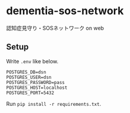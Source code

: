 # dementia-sos-network
認知症見守り・SOSネットワーク on web

## Setup
Write `.env` like below.
```
POSTGRES_DB=dsn
POSTGRES_USER=dsn
POSTGRES_PASSWORD=pass
POSTGRES_HOST=localhost
POSTGRES_PORT=5432
```

Run `pip install -r requirements.txt`.

